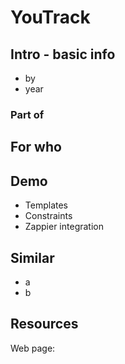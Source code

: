 
# YouTrack

## Intro - basic info

- by
- year

### Part of



## For who



## Demo

- Templates
- Constraints
- Zappier integration

## Similar

- a
- b

## Resources

Web page: